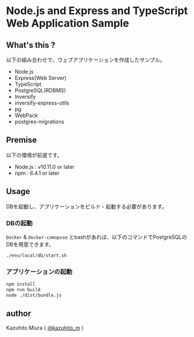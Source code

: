 Node.js and Express and TypeScript Web Application Sample
==========================

## What's this ?

以下の組み合わせで、ウェブアプリケーションを作成したサンプル。

- Node.js
- Express(Web Server)
- TypeScript
- PostgreSQL(RDBMS)
- Inversify
- inversify-express-utils
- pg
- WebPack
- postgres-migrations

## Premise

以下の環境が前提です。

- Node.js : v10.11.0 or later
- npm : 6.4.1 or later

## Usage

DBを起動し、アプリケーションをビルド・起動する必要があります。

### DBの起動

`Docker` & `docker-comopose` とbashがあれば、以下のコマンドでPostgreSQLのDBを用意できます。

```bash
./env/local/db/start.sh
```

### アプリケーションの起動

```bash
npm install
npm run build
node ./dist/bundle.js
```

## author

Kazuhito Miura ( [@kazuhito_m](https://twitter.com/kazuhito_m "kazuhito_m on Twitter") )
